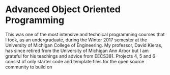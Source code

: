 # Advanced Object Oriented Programming
This was one of the most intensive and technical programming courses that I took, as an undergraduate, during the Winter 2017 semester at the University of Michigan College of Engineering. My professor, David Kieras, has since retired from the University of Michigan Ann Arbor but I am grateful for his teachings and advice from EECS381. Projects 4, 5 and 6 consist of only starter code and template files for the open source community to build on
